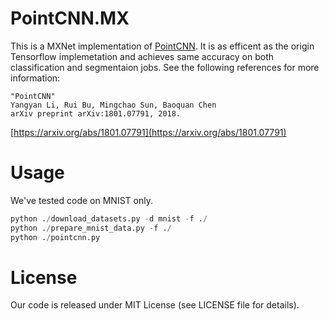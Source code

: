 # PointCNN.MX
This is a MXNet implementation of [PointCNN](https://github.com/yangyanli/PointCNN). It is as efficent as the origin Tensorflow implemetation and achieves same accuracy on both classification and segmentaion jobs. See the following references for more information:
```
"PointCNN"
Yangyan Li, Rui Bu, Mingchao Sun, Baoquan Chen
arXiv preprint arXiv:1801.07791, 2018.
```
[https://arxiv.org/abs/1801.07791](https://arxiv.org/abs/1801.07791)


# Usage
We've tested code on MNIST only.

```python
python ./download_datasets.py -d mnist -f ./
python ./prepare_mnist_data.py -f ./
python ./pointcnn.py
```

# License
Our code is released under MIT License (see LICENSE file for details).
